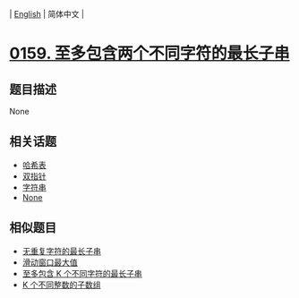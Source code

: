 
| [English](README_EN.md) | 简体中文 |
# [0159. 至多包含两个不同字符的最长子串](https://leetcode-cn.com/problems/longest-substring-with-at-most-two-distinct-characters/)
## 题目描述
None
## 相关话题
- [哈希表](https://leetcode-cn.com/tag/hash-table)
- [双指针](https://leetcode-cn.com/tag/two-pointers)
- [字符串](https://leetcode-cn.com/tag/string)
- [None](https://leetcode-cn.com/tag/sliding-window)
## 相似题目
- [无重复字符的最长子串](../longest-substring-without-repeating-characters/README.md)
- [滑动窗口最大值](../sliding-window-maximum/README.md)
- [至多包含 K 个不同字符的最长子串](../longest-substring-with-at-most-k-distinct-characters/README.md)
- [K 个不同整数的子数组](../subarrays-with-k-different-integers/README.md)
